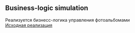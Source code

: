 ## Business-logic simulation
Реализуется бизнесс-логика управления фотоальбомами\
[Исходная реализация](https://www.stranamam.ru)
